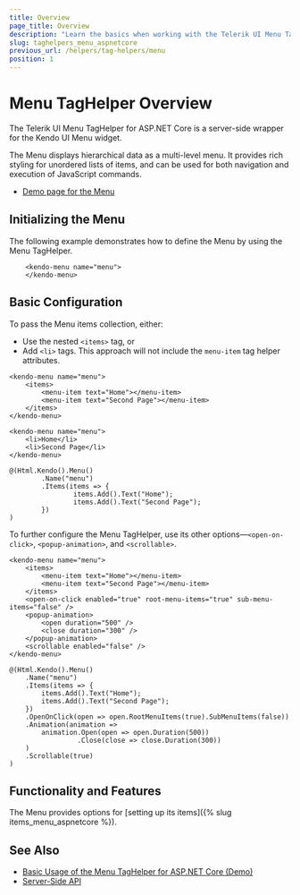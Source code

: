 ```yaml
---
title: Overview
page_title: Overview
description: "Learn the basics when working with the Telerik UI Menu TagHelper for ASP.NET Core (MVC 6 or ASP.NET Core MVC)."
slug: taghelpers_menu_aspnetcore
previous_url: /helpers/tag-helpers/menu
position: 1
---
```


# Menu TagHelper Overview

The Telerik UI Menu TagHelper for ASP.NET Core is a server-side wrapper for the Kendo UI Menu widget.

The Menu displays hierarchical data as a multi-level menu. It provides rich styling for unordered lists of items, and can be used for both navigation and execution of JavaScript commands.

* [Demo page for the Menu](https://demos.telerik.com/aspnet-core/menu/tag-helper)

## Initializing the Menu

The following example demonstrates how to define the Menu by using the Menu TagHelper.

		<kendo-menu name="menu">
		</kendo-menu>

## Basic Configuration

To pass the Menu items collection, either:

* Use the nested `<items>` tag, or
* Add `<li>` tags. This approach will not include the `menu-item` tag helper attributes.

```tagHelper
<kendo-menu name="menu">
    <items>
        <menu-item text="Home"></menu-item>
        <menu-item text="Second Page"></menu-item>
    </items>
</kendo-menu>
```
```tagHelper-li
<kendo-menu name="menu">
    <li>Home</li>
    <li>Second Page</li>
</kendo-menu>
```
```cshtml
@(Html.Kendo().Menu()
		.Name("menu")
		.Items(items => {
				items.Add().Text("Home");
				items.Add().Text("Second Page");
		})
)
```

To further configure the Menu TagHelper, use its other options&mdash;`<open-on-click>`, `<popup-animation>`, and `<scrollable>`.

```tagHelper
<kendo-menu name="menu">
    <items>
        <menu-item text="Home"></menu-item>
        <menu-item text="Second Page"></menu-item>
    </items>
    <open-on-click enabled="true" root-menu-items="true" sub-menu-items="false" />
    <popup-animation>
        <open duration="500" />
        <close duration="300" />
    </popup-animation>
    <scrollable enabled="false" />
</kendo-menu>
```
```cshtml
@(Html.Kendo().Menu()
    .Name("menu")
    .Items(items => {
        items.Add().Text("Home");
        items.Add().Text("Second Page");
    })
    .OpenOnClick(open => open.RootMenuItems(true).SubMenuItems(false))
    .Animation(animation =>
        animation.Open(open => open.Duration(500))
                 .Close(close => close.Duration(300))
    )
    .Scrollable(true)
)
```

## Functionality and Features

The Menu provides options for [setting up its items]({% slug items_menu_aspnetcore %}).

## See Also

* [Basic Usage of the Menu TagHelper for ASP.NET Core (Demo)](https://demos.telerik.com/aspnet-core/menu/tag-helper)
* [Server-Side API](/api/menu)
